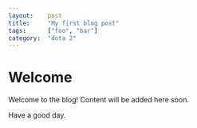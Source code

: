 ```yaml
---
layout:    post
title:     "My first blog post"
tags:      ["foo", "bar"]
category:  "dota 2"
---
```


# Welcome

Welcome to the blog! Content will be added here soon.

Have a good day.

